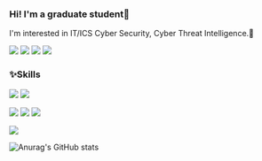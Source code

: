 ### Hi! I'm a graduate student👋
I'm interested in IT/ICS Cyber Security, Cyber Threat Intelligence.:star2:


<!-- SNS/BLOG -->
<img src="https://img.shields.io/badge/-Tistory-%23EC5219?style=flat-square&logo=Gitea&logoColor=white"/> <img src="https://img.shields.io/badge/-LinkedIn-%230A66C2?style=flat-square&logo=LinkedIn&logoColor=white" a="https://naver.com"/> <img src="https://img.shields.io/badge/-Facebook-%231877F2?style=flat-square&logo=Facebook&logoColor=white"/> <img src="https://img.shields.io/badge/-Twitter-%231DA1F2?style=flat-square&logo=Twitter&logoColor=white"/> 


### :sparkles:Skills
<!-- Language -->
<img src="https://img.shields.io/badge/-Python-%233776AB?style=flat-square&logo=Python&logoColor=white"/> <img src="https://img.shields.io/badge/-Java-%23007396?style=flat-square&logo=Java&logoColor=white"/> 
<!-- Platform -->
<img src="https://img.shields.io/badge/-Django-%23092E20?style=flat-square&logo=Django&logoColor=white"/> <img src="https://img.shields.io/badge/-Spring%20Boot-%236DB33F?style=flat-square&logo=Spring Boot&logoColor=white"/> <img src="https://img.shields.io/badge/-MongoDB-%2347A248?style=flat-square&logo=MongoDB&logoColor=white"/> 
<!-- Tool -->
<img src="https://img.shields.io/badge/-GitHub-%23181717?style=flat-square&logo=GitHub&logoColor=white"/>


![Anurag's GitHub stats](https://github-readme-stats.vercel.app/api?username=seleuchel&show_icons=true&theme=radical)
